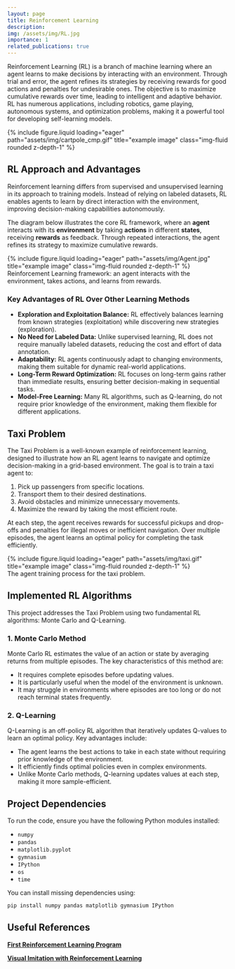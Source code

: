 ```yaml
---
layout: page
title: Reinforcement Learning
description: 
img: /assets/img/RL.jpg
importance: 1
related_publications: true
---
```


Reinforcement Learning (RL) is a branch of machine learning where an agent learns to make decisions by interacting with an environment. Through trial and error, the agent refines its strategies by receiving rewards for good actions and penalties for undesirable ones. The objective is to maximize cumulative rewards over time, leading to intelligent and adaptive behavior. RL has numerous applications, including robotics, game playing, autonomous systems, and optimization problems, making it a powerful tool for developing self-learning models.

<div class="row justify-content-center">
    <div class="col-sm mt-3 mt-md-0 text-center">
        {% include figure.liquid loading="eager" path="assets/img/cartpole_cmp.gif" title="example image" class="img-fluid rounded z-depth-1" %}
    </div>
</div>



## RL Approach and Advantages


Reinforcement learning differs from supervised and unsupervised learning in its approach to training models. Instead of relying on labeled datasets, RL enables agents to learn by direct interaction with the environment, improving decision-making capabilities autonomously.

The diagram below illustrates the core RL framework, where an **agent** interacts with its **environment** by taking **actions** in different **states**, receiving **rewards** as feedback. Through repeated interactions, the agent refines its strategy to maximize cumulative rewards.



<div class="row justify-content-center">
    <div class="col-sm mt-3 mt-md-0 text-center">
        {% include figure.liquid loading="eager" path="assets/img/Agent.jpg" title="example image" class="img-fluid rounded z-depth-1" %}
    </div>
</div>
<div class="text-center">
    <div class="caption">
        Reinforcement Learning framework: an agent interacts with the environment, takes actions, and learns from rewards.
    </div>
</div>



### Key Advantages of RL Over Other Learning Methods

- **Exploration and Exploitation Balance:** RL effectively balances learning from known strategies (exploitation) while discovering new strategies (exploration).
- **No Need for Labeled Data:** Unlike supervised learning, RL does not require manually labeled datasets, reducing the cost and effort of data annotation.
- **Adaptability:** RL agents continuously adapt to changing environments, making them suitable for dynamic real-world applications.
- **Long-Term Reward Optimization:** RL focuses on long-term gains rather than immediate results, ensuring better decision-making in sequential tasks.
- **Model-Free Learning:** Many RL algorithms, such as Q-learning, do not require prior knowledge of the environment, making them flexible for different applications.



## Taxi Problem

The Taxi Problem is a well-known example of reinforcement learning, designed to illustrate how an RL agent learns to navigate and optimize decision-making in a grid-based environment. The goal is to train a taxi agent to:

1. Pick up passengers from specific locations.
2. Transport them to their desired destinations.
3. Avoid obstacles and minimize unnecessary movements.
4. Maximize the reward by taking the most efficient route.

At each step, the agent receives rewards for successful pickups and drop-offs and penalties for illegal moves or inefficient navigation. Over multiple episodes, the agent learns an optimal policy for completing the task efficiently.


<div class="row justify-content-center">
    <div class="col-sm mt-3 mt-md-0 text-center">
        {% include figure.liquid loading="eager" path="assets/img/taxi.gif" title="example image" class="img-fluid rounded z-depth-1" %}
    </div>
</div>
<div class="text-center">
    <div class="caption">
        The agent training process for the taxi problem. 
    </div>
</div>


## Implemented RL Algorithms

This project addresses the Taxi Problem using two fundamental RL algorithms: Monte Carlo and Q-Learning.

### 1. Monte Carlo Method

Monte Carlo RL estimates the value of an action or state by averaging returns from multiple episodes. The key characteristics of this method are:

- It requires complete episodes before updating values.
- It is particularly useful when the model of the environment is unknown.
- It may struggle in environments where episodes are too long or do not reach terminal states frequently.

### 2. Q-Learning

Q-Learning is an off-policy RL algorithm that iteratively updates Q-values to learn an optimal policy. Key advantages include:

- The agent learns the best actions to take in each state without requiring prior knowledge of the environment.
- It efficiently finds optimal policies even in complex environments.
- Unlike Monte Carlo methods, Q-learning updates values at each step, making it more sample-efficient.

## Project Dependencies

To run the code, ensure you have the following Python modules installed:

- `numpy`
- `pandas`
- `matplotlib.pyplot`
- `gymnasium`
- `IPython`
- `os`
- `time`

You can install missing dependencies using:

```bash
pip install numpy pandas matplotlib gymnasium IPython
```


## Useful References

**[First Reinforcement Learning Program](https://opendilab.github.io/DI-engine/01_quickstart/first_rl_program.html)**

**[Visual Imitation with Reinforcement Learning](https://www-labs.iro.umontreal.ca/~gberseth/visual-imitation-with-reinforcement-learning-using-recurrent-siamese-networks.html)**

